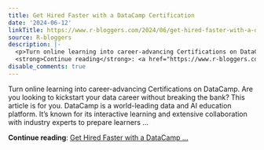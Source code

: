 ```yaml
---
title: Get Hired Faster with a DataCamp Certification
date: '2024-06-12'
linkTitle: https://www.r-bloggers.com/2024/06/get-hired-faster-with-a-datacamp-certification/
source: R-bloggers
description: |-
  <p>Turn online learning into career-advancing Certifications on DataCamp. Are you looking to kickstart your data career without breaking the bank? This article is for you. DataCamp is a world-leading data and AI education platform. It’s known for its interactive learning and extensive collaboration with industry experts to prepare learners ...</p>
  <strong>Continue reading</strong>: <a href="https://www.r-bloggers.com/2024/06/get-hired-faster-with-a-datacamp-certification/">Get Hired Faster with a DataCamp ...
disable_comments: true
---
```

<p>Turn online learning into career-advancing Certifications on DataCamp. Are you looking to kickstart your data career without breaking the bank? This article is for you. DataCamp is a world-leading data and AI education platform. It’s known for its interactive learning and extensive collaboration with industry experts to prepare learners ...</p>
<strong>Continue reading</strong>: <a href="https://www.r-bloggers.com/2024/06/get-hired-faster-with-a-datacamp-certification/">Get Hired Faster with a DataCamp ...